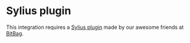 # Sylius plugin

This integration requires a [Sylius plugin](https://github.com/BitBagCommerce/SyliusGraphQLPlugin) made by our awesome friends at [BitBag](https://bitbag.io/).
